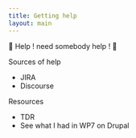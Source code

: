 ```yaml
---
title: Getting help
layout: main
---
```


:musical_note: Help ! need somebody help ! :musical_note:

Sources of help 
- JIRA
- Discourse

Resources
- TDR
- See what I had in WP7 on Drupal
